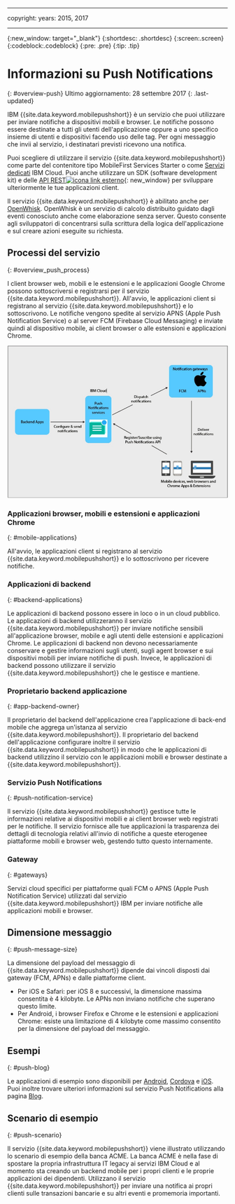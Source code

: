 ----

copyright:
 years: 2015, 2017

---

{:new_window: target="_blank"}
{:shortdesc: .shortdesc}
{:screen:.screen}
{:codeblock:.codeblock}
{:pre: .pre}
{:tip: .tip}

# Informazioni su Push Notifications 
{: #overview-push}
Ultimo aggiornamento: 28 settembre 2017
{: .last-updated}

IBM {{site.data.keyword.mobilepushshort}} è un servizio che puoi utilizzare per inviare notifiche a dispositivi mobili e browser. Le notifiche possono essere destinate a tutti gli utenti dell'applicazione oppure a uno specifico insieme di utenti e dispositivi facendo uso delle tag. Per ogni messaggio che invii al servizio, i destinatari previsti ricevono una notifica.


Puoi scegliere di utilizzare il servizio {{site.data.keyword.mobilepushshort}} come parte del contenitore tipo MobileFirst Services Starter o come [Servizi dedicati](/docs/dedicated/index.html) IBM Cloud.  Puoi anche utilizzare un SDK (software development kit) e delle [API REST![icona link esterno](../../icons/launch-glyph.svg "icona link esterno")](https://imfpush.{DomainName}/imfpush/){: new_window} per sviluppare ulteriormente le tue applicazioni client.


Il servizio {{site.data.keyword.mobilepushshort}} è abilitato anche per [OpenWhisk](/docs/openwhisk/index.html). OpenWhisk è un servizio di calcolo distribuito guidato dagli eventi conosciuto anche come elaborazione senza server. Questo consente agli sviluppatori di concentrarsi sulla scrittura della logica dell'applicazione e sul creare azioni eseguite su richiesta.


## Processi del servizio
{: #overview_push_process}

I client browser web, mobili e le estensioni e le applicazioni Google Chrome possono sottoscriversi e registrarsi per il servizio {{site.data.keyword.mobilepushshort}}. All'avvio, le applicazioni client si registrano al servizio {{site.data.keyword.mobilepushshort}} e lo sottoscrivono. Le notifiche vengono spedite al servizio APNS (Apple Push Notification Service) o al server FCM (Firebase Cloud Messaging) e inviate quindi al dispositivo mobile, ai client browser o alle estensioni e applicazioni Chrome.

![Panoramica Push](images/overview.jpg)


### Applicazioni browser, mobili e estensioni e applicazioni Chrome
{: #mobile-applications}

All'avvio, le applicazioni client si registrano al servizio {{site.data.keyword.mobilepushshort}} e lo sottoscrivono per ricevere notifiche.

### Applicazioni di backend
{: #backend-applications}

Le applicazioni di backend possono essere in loco o in un cloud pubblico. Le applicazioni di backend utilizzeranno il servizio {{site.data.keyword.mobilepushshort}} per inviare notifiche sensibili all'applicazione browser, mobile e agli utenti delle estensioni e applicazioni Chrome. Le applicazioni di backend non devono necessariamente conservare e gestire informazioni sugli utenti, sugli agent browser e sui dispositivi mobili per inviare notifiche di push. Invece, le applicazioni di backend possono utilizzare il servizio {{site.data.keyword.mobilepushshort}} che le gestisce e mantiene.

### Proprietario backend applicazione
{: #app-backend-owner}

Il proprietario del backend dell'applicazione crea l'applicazione di back-end mobile che aggrega un'istanza al servizio {{site.data.keyword.mobilepushshort}}. Il proprietario del backend dell'applicazione configurare inoltre il servizio {{site.data.keyword.mobilepushshort}} in modo che le applicazioni di backend utilizzino il servizio con le applicazioni mobili e browser destinate a {{site.data.keyword.mobilepushshort}}.

### Servizio Push Notifications
{: #push-notification-service}

Il servizio {{site.data.keyword.mobilepushshort}} gestisce tutte le informazioni relative ai dispositivi mobili e ai client browser web registrati per le notifiche. Il servizio fornisce alle tue applicazioni la trasparenza dei dettagli di tecnologia relativi all'invio di notifiche a queste eterogenee piattaforme mobili e browser web, gestendo tutto questo internamente.

### Gateway
{: #gateways}

Servizi cloud specifici per piattaforme quali FCM o APNS (Apple Push Notification Service) utilizzati dal servizio {{site.data.keyword.mobilepushshort}} IBM per inviare notifiche alle applicazioni mobili e browser.

## Dimensione messaggio
{: #push-message-size}

La dimensione del payload del messaggio di {{site.data.keyword.mobilepushshort}} dipende dai vincoli disposti dai gateway (FCM, APNs) e dalle piattaforme client. 

- Per iOS e Safari: per iOS 8 e successivi, la dimensione massima consentita è 4 kilobyte. Le APNs non inviano notifiche che superano questo limite.
- Per Android, i browser Firefox e Chrome e le estensioni e applicazioni Chrome: esiste una limitazione di 4 kilobyte come massimo consentito per la dimensione del payload del messaggio.

## Esempi
{: #push-blog}

Le applicazioni di esempio sono disponibili per [Android](https://github.com/ibm-bluemix-mobile-services/bms-samples-android-hellopush/), [Cordova](https://github.com/ibm-bluemix-mobile-services/bms-samples-cordova-hellopush) e [iOS](https://github.com/ibm-bluemix-mobile-services/bms-samples-swift-hellopush).
Puoi inoltre trovare ulteriori informazioni sul servizio Push Notifications alla pagina [Blog](http://push-notification-service.mybluemix.net/).  


## Scenario di esempio 
{: #push-scenario}

Il servizio {{site.data.keyword.mobilepushshort}} viene illustrato utilizzando lo scenario di esempio della banca ACME. La banca ACME è nella fase di spostare la propria infrastruttura IT legacy ai servizi IBM Cloud e al momento sta creando un backend mobile per i propri clienti e le proprie applicazioni dei dipendenti. Utilizzano il servizio {{site.data.keyword.mobilepushshort}} per inviare una notifica ai propri clienti sulle transazioni bancarie e su altri eventi e promemoria importanti.

